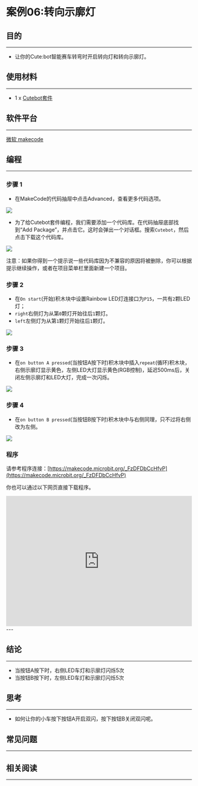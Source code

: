 # 案例06:转向示廓灯

## 目的
---
- 让你的Cute:bot智能赛车转弯时开启转向灯和转向示廓灯。

## 使用材料
---
- 1 x [Cutebot套件](https://www.elecfreaks.com/store/cute-bot.html)

## 软件平台
---
[微软 makecode](https://makecode.microbit.org/#)

## 编程
---
### 步骤 1
- 在MakeCode的代码抽屉中点击Advanced，查看更多代码选项。

![](https://raw.githubusercontent.com/elecfreaks/learn-cn/master/microbitKit/smart_cutebot/images/cutebot-pk-1.png)

- 为了给Cutebot套件编程，我们需要添加一个代码库。在代码抽屉底部找到“Add Package”，并点击它。这时会弹出一个对话框。搜索`Cutebot`，然后点击下载这个代码库。

![](https://raw.githubusercontent.com/elecfreaks/learn-cn/master/microbitKit/smart_cutebot/images/cutebot-pk-11.png)

注意：如果你得到一个提示说一些代码库因为不兼容的原因将被删除，你可以根据提示继续操作，或者在项目菜单栏里面新建一个项目。

### 步骤 2

- 在`On start`(开始)积木块中设置Rainbow LED灯连接口为`P15`，一共有`2`颗LED灯；
- `right`右侧灯为从第`0`颗灯开始往后`1`颗灯。
- `left`左侧灯为从第`1`颗灯开始往后`1`颗灯。

![](https://raw.githubusercontent.com/elecfreaks/learn-cn/master/microbitKit/smart_cutebot/images/case_06_01.png)

### 步骤 3

- 在`on button A pressed`(当按钮A按下时)积木块中插入`repeat`(循环)积木块，右侧示廓灯显示黄色，左侧LED大灯显示黄色(RGB控制)，延迟500ms后，关闭左侧示廓灯和LED大灯，完成一次闪烁。

![](https://raw.githubusercontent.com/elecfreaks/learn-cn/master/microbitKit/smart_cutebot/images/case_06_02.png)


### 步骤 4

- 在`on button B pressed`(当按钮B按下时)积木块中与右侧同理，只不过将右侧改为左侧。

![](https://raw.githubusercontent.com/elecfreaks/learn-cn/master/microbitKit/smart_cutebot/images/case_06_03.png)

### 程序

请参考程序连接：[https://makecode.microbit.org/_FzDFDbCcHfvP](https://makecode.microbit.org/_FzDFDbCcHfvP)

你也可以通过以下网页直接下载程序。

<div style="position:relative;height:0;padding-bottom:70%;overflow:hidden;">
<iframe style="position:absolute;top:0;left:0;width:100%;height:100%;" src="https://makecode.microbit.org/#pub:https://makecode.microbit.org/_4uqbF8U6XhWz" frameborder="0" sandbox="allow-popups allow-forms allow-scripts allow-same-origin">
</iframe>
</div>  
---

## 结论
---
- 当按钮A按下时，右侧LED车灯和示廓灯闪烁5次
- 当按钮B按下时，左侧LED车灯和示廓灯闪烁5次

## 思考
---
- 如何让你的小车按下按钮A开启双闪，按下按钮B关闭双闪呢。

## 常见问题
---
## 相关阅读  
---